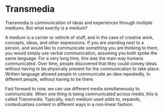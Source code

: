 # Transmedia

Transmedia is communication of ideas and experiences through multiple mediums. But what exactly is a medium?

A medium is a carrier or vehicle of stuff, and in the case of creative work, concepts, ideas, and other expressions. If you are standing next to a person, and would like to communicate something you are thinking to them, you would simply use verbal communication, assuming you both spoke the same language. For a very long time, this was the main way humans communicated. Over time, people discovered that they could convey ideas without having to be physically present for the communication to take place. Written language allowed people to communicate an idea repeatedly, to different people, without having to be there.

Fast forward to now, we can use different media simultaneously to communicate. When one thing is being communicated across media, this is called Transmedia. Typically, each medium used adds to, expands, contextualizes content in different ways in a non-linear fashion. 